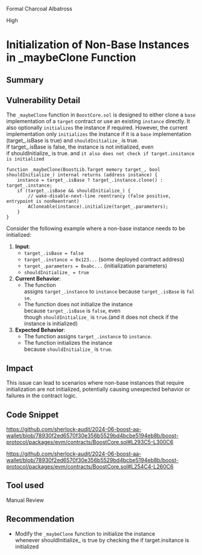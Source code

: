 Formal Charcoal Albatross

High

# Initialization of Non-Base Instances in _maybeClone Function

## Summary

## Vulnerability Detail

The `_maybeClone` function in `BoostCore.sol` is designed to either clone a `base` implementation of a `target` contract or use an existing `instance` directly. It also optionally `initializes` the instance if required. However, the current implementation only `initializes` the instance if it is a `base` implementation (target_.isBase is true) and `shouldInitialize_` is true. If target_.isBase is false, the instance is not initialized, even if shouldInitialize_ is true. and `it also does not check if target.insitance is initialized`

```solidity
function _maybeClone(BoostLib.Target memory target_, bool shouldInitialize_) internal returns (address instance) {
    instance = target_.isBase ? target_.instance.clone() : target_.instance;
    if (target_.isBase && shouldInitialize_) {
        // wake-disable-next-line reentrancy (false positive, entrypoint is nonReentrant)
        ACloneable(instance).initialize(target_.parameters);
    }
}
```

Consider the following example where a non-base instance needs to be initialized:

1. **Input**:
    - `target_.isBase = false`
    - `target_.instance = 0x123...` (some deployed contract address)
    - `target_.parameters = 0xabc...` (initialization parameters)
    - `shouldInitialize_ = true`
2. **Current Behavior**:
    - The function assigns `target_.instance` to `instance` because `target_.isBase` is `false`.
    - The function does not initialize the instance because `target_.isBase` is `false`, even though `shouldInitialize_` is `true`.(and it does not check if the instance is initialized)
3. **Expected Behavior**:
    - The function assigns `target_.instance` to `instance`.
    - The function initializes the instance because `shouldInitialize_` is `true`.



## Impact

This issue can lead to scenarios where non-base instances that require initialization are not initialized, potentially causing unexpected behavior or failures in the contract logic.

## Code Snippet


https://github.com/sherlock-audit/2024-06-boost-aa-wallet/blob/78930f2ed6570f30e356b5529bd4bcbe5194eb8b/boost-protocol/packages/evm/contracts/BoostCore.sol#L293C5-L300C6

https://github.com/sherlock-audit/2024-06-boost-aa-wallet/blob/78930f2ed6570f30e356b5529bd4bcbe5194eb8b/boost-protocol/packages/evm/contracts/BoostCore.sol#L254C4-L260C6

## Tool used

Manual Review

## Recommendation

* Modify the `_maybeClone` function to initialize the instance whenever shouldInitialize_ is true by checking the if target.insitance is initialized